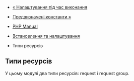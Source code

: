 - [« Налаштування під час виконання](eio.configuration.md)
- [Предвизначені константи »](eio.constants.md)

- [PHP Manual](index.md)
- [Встановлення та налаштування](eio.setup.md)
- Типи ресурсів

## Типи ресурсів

У цьому модулі два типи ресурсів: request і request group.
